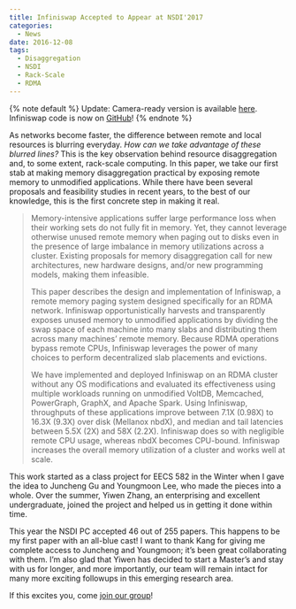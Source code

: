 ```yaml
---
title: Infiniswap Accepted to Appear at NSDI'2017
categories:
  - News
date: 2016-12-08
tags:
  - Disaggregation
  - NSDI
  - Rack-Scale
  - RDMA
---
```


{% note default %}
Update: Camera-ready version is available [here](/publications).
Infiniswap code is now on [GitHub](https://github.com/Infiniswap/infiniswap)!
{% endnote %}

As networks become faster, the difference between remote and local resources is blurring everyday. _How can we take advantage of these blurred lines?_ This is the key observation behind resource disaggregation and, to some extent, rack-scale computing. In this paper, we take our first stab at making memory disaggregation practical by exposing remote memory to unmodified applications. While there have been several proposals and feasibility studies in recent years, to the best of our knowledge, this is the first concrete step in making it real.

> Memory-intensive applications suffer large performance loss when their working sets do not fully fit in memory. Yet, they cannot leverage otherwise unused remote memory when paging out to disks even in the presence of large imbalance in memory utilizations across a cluster. Existing proposals for memory disaggregation call for new architectures, new hardware designs, and/or new programming models, making them infeasible.
> 
> This paper describes the design and implementation of Infiniswap, a remote memory paging system designed specifically for an RDMA network. Infiniswap opportunistically harvests and transparently exposes unused memory to unmodified applications by dividing the swap space of each machine into many slabs and distributing them across many machines’ remote memory. Because RDMA operations bypass remote CPUs, Infiniswap leverages the power of many choices to perform decentralized slab placements and evictions.
> 
> We have implemented and deployed Infiniswap on an RDMA cluster without any OS modifications and evaluated its effectiveness using multiple workloads running on unmodified VoltDB, Memcached, PowerGraph, GraphX, and Apache Spark. Using Infiniswap, throughputs of these applications improve between 7.1X (0.98X) to 16.3X (9.3X) over disk (Mellanox nbdX), and median and tail latencies between 5.5X (2X) and 58X (2.2X). Infiniswap does so with negligible remote CPU usage, whereas nbdX becomes CPU-bound. Infiniswap increases the overall memory utilization of a cluster and works well at scale.

This work started as a class project for EECS 582 in the Winter when I gave the idea to Juncheng Gu and Youngmoon Lee, who made the pieces into a whole. Over the summer, Yiwen Zhang, an enterprising and excellent undergraduate, joined the project and helped us in getting it done within time.

This year the NSDI PC accepted 46 out of 255 papers. This happens to be my first paper with an all-blue cast! I want to thank Kang for giving me complete access to Juncheng and Youngmoon; it’s been great collaborating with them. I’m also glad that Yiwen has decided to start a Master’s and stay with us for longer, and more importantly, our team will remain intact for many more exciting followups in this emerging research area.

If this excites you, come [join our group](http://www.mosharaf.com/blog/2015/10/26/im-looking-for-graduate-students/)!
